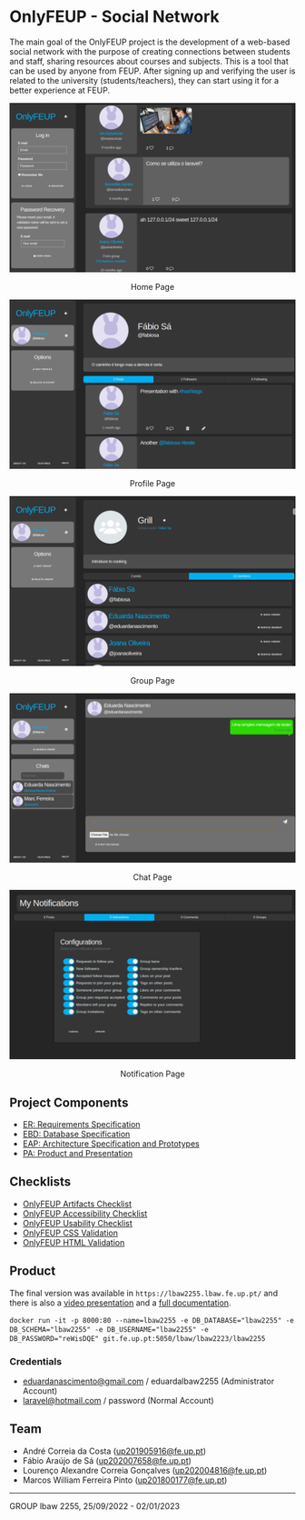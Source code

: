 # OnlyFEUP - Social Network

The main goal of the OnlyFEUP project is the development of a web-based social network with the purpose of creating connections between students and staff, sharing resources about courses and subjects. This is a tool that can be used by anyone from FEUP. After signing up and verifying the user is related to the university (students/teachers), they can start using it for a better experience at FEUP.

![Home page](../Images/Homepage.png)
<p align="center">Home Page</p>

![Profil page](../Images/Profilepage.png)
<p align="center">Profile Page</p>

![Group page](../Images/Grouppage.png)
<p align="center">Group Page</p>

![Chat page](../Images/Chatpage.png)
<p align="center">Chat Page</p>

![Notification page](../Images/Notificationpage.png)
<p align="center">Notification Page</p>

## Project Components

* [ER: Requirements Specification](./Wiki/er.md)
* [EBD: Database Specification](./Wiki/ebd.md)
* [EAP: Architecture Specification and Prototypes](./Wiki/eap.md)
* [PA: Product and Presentation](./Wiki/pa.md)

## Checklists

*  [OnlyFEUP Artifacts Checklist](./docs/OnlyFEUP_Checklist.pdf)
*  [OnlyFEUP Accessibility Checklist](./docs/Accessibility%20Checklist.pdf)
*  [OnlyFEUP Usability Checklist](./docs/Usability%20Checklist.pdf)
*  [OnlyFEUP CSS Validation](./docs/CSS%20Validation.pdf)
*  [OnlyFEUP HTML Validation](./docs/HTML%20Validation.pdf)

## Product

The final version was available in `https://lbaw2255.lbaw.fe.up.pt/` and there is also a [video presentation](./docs/lbaw2255.mp4) and a [full documentation](./Report.pdf).

```code
docker run -it -p 8000:80 --name=lbaw2255 -e DB_DATABASE="lbaw2255" -e DB_SCHEMA="lbaw2255" -e DB_USERNAME="lbaw2255" -e DB_PASSWORD="reWisDQE" git.fe.up.pt:5050/lbaw/lbaw2223/lbaw2255
```

### Credentials

- eduardanascimento@gmail.com / eduardalbaw2255 (Administrator Account)
- laravel@hotmail.com / password (Normal Account)

## Team

* André Correia da Costa (up201905916@fe.up.pt)
* Fábio Araújo de Sá (up202007658@fe.up.pt)
* Lourenço Alexandre Correia Gonçalves (up202004816@fe.up.pt)
* Marcos William Ferreira Pinto (up201800177@fe.up.pt)

---

GROUP lbaw 2255, 25/09/2022 - 02/01/2023